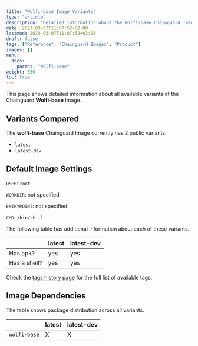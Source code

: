 ```yaml
---
title: "Wolfi-base Image Variants"
type: "article"
description: "Detailed information about the Wolfi-base Chainguard Image variants"
date: 2023-03-07T11:07:52+02:00
lastmod: 2023-03-07T11:07:52+02:00
draft: false
tags: ["Reference", "Chainguard Images", "Product"]
images: []
menu:
  docs:
    parent: "Wolfi-base"
weight: 550
toc: true
---
```


This page shows detailed information about all available variants of the Chainguard **Wolfi-base** Image.

## Variants Compared
The **wolfi-base** Chainguard Image currently has 2 public variants: 

- `latest`
- `latest-dev`

## Default Image Settings
`USER`:		`root`

`WORKDIR`:	not specified

`ENTRYPOINT`:	not specified

`CMD`:		`/bin/sh -l`

The following table has additional information about each of these variants.

|              | latest | latest-dev |
|--------------|--------|------------|
| Has apk?     | yes    | yes        |
| Has a shell? | yes    | yes        |

Check the [tags history page](/chainguard/chainguard-images/reference/wolfi-base/tags_history/) for the full list of available tags.
## Image Dependencies
The table shows package distribution across all variants.

|              | latest | latest-dev |
|--------------|--------|------------|
| `wolfi-base` | X      | X          |
